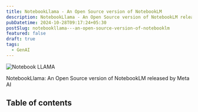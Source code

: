 ```yaml
---
title: NotebookLlama - An Open Source version of NotebookLM
description: NotebookLlama - An Open Source version of NotebookLM released by MetaAI
pubDatetime: 2024-10-28T09:17:24+05:30
postSlug: notebookllama---an-open-source-version-of-notebooklm
featured: false
draft: true
tags:
  - GenAI
---
```


![Notebook LLAMA](@assets/images/NotebookLlama.jpg)

NotebookLlama: An Open Source version of NotebookLM released by Meta AI

## Table of contents
